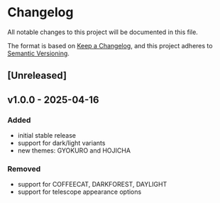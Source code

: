# Changelog

All notable changes to this project will be documented in this file.

The format is based on [Keep a Changelog](https://keepachangelog.com/en/1.1.0/),
and this project adheres to [Semantic Versioning](https://semver.org/spec/v2.0.0.html).

## [Unreleased]

## v1.0.0 - 2025-04-16

### Added

- initial stable release
- support for dark/light variants
- new themes: GYOKURO and HOJICHA

### Removed

- support for COFFEECAT, DARKFOREST, DAYLIGHT
- support for telescope appearance options
